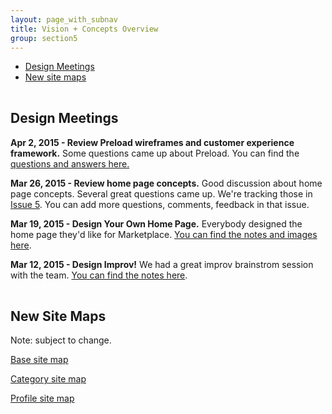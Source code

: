 ```yaml
---
layout: page_with_subnav
title: Vision + Concepts Overview
group: section5
---
```



<ul>
	<li><a href="#design">Design Meetings</a></li>
	<li><a href="#maps">New site maps</a></li>
</ul>




<br/><a name="design"></a><h2 style="padding-top: 120px; margin-top: -120px;">Design Meetings</h2>

**Apr 2, 2015 - Review Preload wireframes and customer experience framework.** Some questions came up about Preload. You can find the [questions and answers here.][7]

**Mar 26, 2015 - Review home page concepts.** Good discussion about home page concepts. Several great questions came up. We're tracking those in [Issue 5][1]. You can add more questions, comments, feedback in that issue.

**Mar 19, 2015 - Design Your Own Home Page.** Everybody designed the home page they'd like for Marketplace. [You can find the notes and images here][2].

**Mar 12, 2015 - Design Improv!** We had a great improv brainstrom session with the team. [You can find the notes here][3].





<br/><a name="maps"></a><h2 style="padding-top: 120px; margin-top: -120px;">New Site Maps</h2> 

Note: subject to change.

[Base site map][4]

[Category site map][5]

[Profile site map][6]




[1]: https://github.com/MarketplaceUX/mow/issues/5 "Go to issue"
[2]: https://docs.google.com/a/mozilla.com/document/d/1bbxXybu0QuQYbFsubgpKHw-wcEsIZdb8a15WfibWkDI "Go to notes"
[3]: https://docs.google.com/a/mozilla.com/document/d/1dn7Tl_EhYg-n5YRsgRxqBBpwQ0fruMgOrnLWQdUcX6c "Go to notes"

[4]: http://marketplaceux.github.io/mow/concepts/images/MOW_Vision_sitemap_base.pdf "Go to site map"
[5]: http://marketplaceux.github.io/mow/concepts/images/MOW_Vision_sitemap_cats.pdf "Go to site map"
[6]: http://marketplaceux.github.io/mow/concepts/images/MOW_Vision_sitemap_profile.pdf "Go to site map"

[7]: https://etherpad.mozilla.org/mow-vision "Go to Q&A"


&nbsp;
<br/>
&nbsp;
&nbsp;
<br/>
&nbsp;



